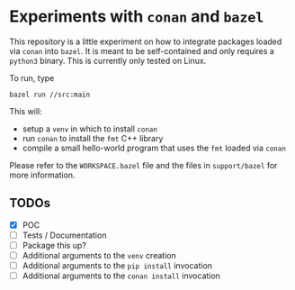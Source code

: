 Experiments with `conan` and `bazel`
====================================

This repository is a little experiment on how to integrate packages loaded
via `conan` into `bazel`. It is meant to be self-contained and only requires
a `python3` binary. This is currently only tested on Linux.

To run, type

```
bazel run //src:main
```

This will:
- setup a `venv` in which to install `conan`
- run `conan` to install the `fmt` C++ library
- compile a small hello-world program that uses the `fmt` loaded via `conan`

Please refer to the `WORKSPACE.bazel` file and the files in `support/bazel`
for more information.

TODOs
-----
- [x] POC
- [ ] Tests / Documentation
- [ ] Package this up?
- [ ] Additional arguments to the `venv` creation
- [ ] Additional arguments to the `pip install` invocation
- [ ] Additional arguments to the `conan install` invocation